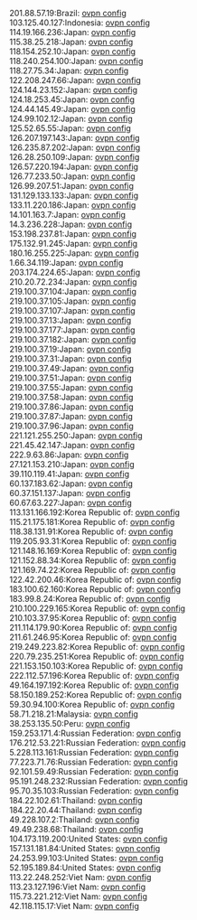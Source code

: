 201.88.57.19:Brazil: [ovpn config](vpn/201_88_57_19.ovpn)  
103.125.40.127:Indonesia: [ovpn config](vpn/103_125_40_127.ovpn)  
114.19.166.236:Japan: [ovpn config](vpn/114_19_166_236.ovpn)  
115.38.25.218:Japan: [ovpn config](vpn/115_38_25_218.ovpn)  
118.154.252.10:Japan: [ovpn config](vpn/118_154_252_10.ovpn)  
118.240.254.100:Japan: [ovpn config](vpn/118_240_254_100.ovpn)  
118.27.75.34:Japan: [ovpn config](vpn/118_27_75_34.ovpn)  
122.208.247.66:Japan: [ovpn config](vpn/122_208_247_66.ovpn)  
124.144.23.152:Japan: [ovpn config](vpn/124_144_23_152.ovpn)  
124.18.253.45:Japan: [ovpn config](vpn/124_18_253_45.ovpn)  
124.44.145.49:Japan: [ovpn config](vpn/124_44_145_49.ovpn)  
124.99.102.12:Japan: [ovpn config](vpn/124_99_102_12.ovpn)  
125.52.65.55:Japan: [ovpn config](vpn/125_52_65_55.ovpn)  
126.207.197.143:Japan: [ovpn config](vpn/126_207_197_143.ovpn)  
126.235.87.202:Japan: [ovpn config](vpn/126_235_87_202.ovpn)  
126.28.250.109:Japan: [ovpn config](vpn/126_28_250_109.ovpn)  
126.57.220.194:Japan: [ovpn config](vpn/126_57_220_194.ovpn)  
126.77.233.50:Japan: [ovpn config](vpn/126_77_233_50.ovpn)  
126.99.207.51:Japan: [ovpn config](vpn/126_99_207_51.ovpn)  
131.129.133.133:Japan: [ovpn config](vpn/131_129_133_133.ovpn)  
133.11.220.186:Japan: [ovpn config](vpn/133_11_220_186.ovpn)  
14.101.163.7:Japan: [ovpn config](vpn/14_101_163_7.ovpn)  
14.3.236.228:Japan: [ovpn config](vpn/14_3_236_228.ovpn)  
153.198.237.81:Japan: [ovpn config](vpn/153_198_237_81.ovpn)  
175.132.91.245:Japan: [ovpn config](vpn/175_132_91_245.ovpn)  
180.16.255.225:Japan: [ovpn config](vpn/180_16_255_225.ovpn)  
1.66.34.119:Japan: [ovpn config](vpn/1_66_34_119.ovpn)  
203.174.224.65:Japan: [ovpn config](vpn/203_174_224_65.ovpn)  
210.20.72.234:Japan: [ovpn config](vpn/210_20_72_234.ovpn)  
219.100.37.104:Japan: [ovpn config](vpn/219_100_37_104.ovpn)  
219.100.37.105:Japan: [ovpn config](vpn/219_100_37_105.ovpn)  
219.100.37.107:Japan: [ovpn config](vpn/219_100_37_107.ovpn)  
219.100.37.13:Japan: [ovpn config](vpn/219_100_37_13.ovpn)  
219.100.37.177:Japan: [ovpn config](vpn/219_100_37_177.ovpn)  
219.100.37.182:Japan: [ovpn config](vpn/219_100_37_182.ovpn)  
219.100.37.19:Japan: [ovpn config](vpn/219_100_37_19.ovpn)  
219.100.37.31:Japan: [ovpn config](vpn/219_100_37_31.ovpn)  
219.100.37.49:Japan: [ovpn config](vpn/219_100_37_49.ovpn)  
219.100.37.51:Japan: [ovpn config](vpn/219_100_37_51.ovpn)  
219.100.37.55:Japan: [ovpn config](vpn/219_100_37_55.ovpn)  
219.100.37.58:Japan: [ovpn config](vpn/219_100_37_58.ovpn)  
219.100.37.86:Japan: [ovpn config](vpn/219_100_37_86.ovpn)  
219.100.37.87:Japan: [ovpn config](vpn/219_100_37_87.ovpn)  
219.100.37.96:Japan: [ovpn config](vpn/219_100_37_96.ovpn)  
221.121.255.250:Japan: [ovpn config](vpn/221_121_255_250.ovpn)  
221.45.42.147:Japan: [ovpn config](vpn/221_45_42_147.ovpn)  
222.9.63.86:Japan: [ovpn config](vpn/222_9_63_86.ovpn)  
27.121.153.210:Japan: [ovpn config](vpn/27_121_153_210.ovpn)  
39.110.119.41:Japan: [ovpn config](vpn/39_110_119_41.ovpn)  
60.137.183.62:Japan: [ovpn config](vpn/60_137_183_62.ovpn)  
60.37.151.137:Japan: [ovpn config](vpn/60_37_151_137.ovpn)  
60.67.63.227:Japan: [ovpn config](vpn/60_67_63_227.ovpn)  
113.131.166.192:Korea Republic of: [ovpn config](vpn/113_131_166_192.ovpn)  
115.21.175.181:Korea Republic of: [ovpn config](vpn/115_21_175_181.ovpn)  
118.38.131.91:Korea Republic of: [ovpn config](vpn/118_38_131_91.ovpn)  
119.205.93.31:Korea Republic of: [ovpn config](vpn/119_205_93_31.ovpn)  
121.148.16.169:Korea Republic of: [ovpn config](vpn/121_148_16_169.ovpn)  
121.152.88.34:Korea Republic of: [ovpn config](vpn/121_152_88_34.ovpn)  
121.169.74.22:Korea Republic of: [ovpn config](vpn/121_169_74_22.ovpn)  
122.42.200.46:Korea Republic of: [ovpn config](vpn/122_42_200_46.ovpn)  
183.100.62.160:Korea Republic of: [ovpn config](vpn/183_100_62_160.ovpn)  
183.99.8.24:Korea Republic of: [ovpn config](vpn/183_99_8_24.ovpn)  
210.100.229.165:Korea Republic of: [ovpn config](vpn/210_100_229_165.ovpn)  
210.103.37.95:Korea Republic of: [ovpn config](vpn/210_103_37_95.ovpn)  
211.114.179.90:Korea Republic of: [ovpn config](vpn/211_114_179_90.ovpn)  
211.61.246.95:Korea Republic of: [ovpn config](vpn/211_61_246_95.ovpn)  
219.249.223.82:Korea Republic of: [ovpn config](vpn/219_249_223_82.ovpn)  
220.79.235.251:Korea Republic of: [ovpn config](vpn/220_79_235_251.ovpn)  
221.153.150.103:Korea Republic of: [ovpn config](vpn/221_153_150_103.ovpn)  
222.112.57.196:Korea Republic of: [ovpn config](vpn/222_112_57_196.ovpn)  
49.164.197.192:Korea Republic of: [ovpn config](vpn/49_164_197_192.ovpn)  
58.150.189.252:Korea Republic of: [ovpn config](vpn/58_150_189_252.ovpn)  
59.30.94.100:Korea Republic of: [ovpn config](vpn/59_30_94_100.ovpn)  
58.71.218.21:Malaysia: [ovpn config](vpn/58_71_218_21.ovpn)  
38.253.135.50:Peru: [ovpn config](vpn/38_253_135_50.ovpn)  
159.253.171.4:Russian Federation: [ovpn config](vpn/159_253_171_4.ovpn)  
176.212.53.221:Russian Federation: [ovpn config](vpn/176_212_53_221.ovpn)  
5.228.113.161:Russian Federation: [ovpn config](vpn/5_228_113_161.ovpn)  
77.223.71.76:Russian Federation: [ovpn config](vpn/77_223_71_76.ovpn)  
92.101.59.49:Russian Federation: [ovpn config](vpn/92_101_59_49.ovpn)  
95.191.248.232:Russian Federation: [ovpn config](vpn/95_191_248_232.ovpn)  
95.70.35.103:Russian Federation: [ovpn config](vpn/95_70_35_103.ovpn)  
184.22.102.61:Thailand: [ovpn config](vpn/184_22_102_61.ovpn)  
184.22.20.44:Thailand: [ovpn config](vpn/184_22_20_44.ovpn)  
49.228.107.2:Thailand: [ovpn config](vpn/49_228_107_2.ovpn)  
49.49.238.68:Thailand: [ovpn config](vpn/49_49_238_68.ovpn)  
104.173.119.200:United States: [ovpn config](vpn/104_173_119_200.ovpn)  
157.131.181.84:United States: [ovpn config](vpn/157_131_181_84.ovpn)  
24.253.99.103:United States: [ovpn config](vpn/24_253_99_103.ovpn)  
52.195.189.84:United States: [ovpn config](vpn/52_195_189_84.ovpn)  
113.22.248.252:Viet Nam: [ovpn config](vpn/113_22_248_252.ovpn)  
113.23.127.196:Viet Nam: [ovpn config](vpn/113_23_127_196.ovpn)  
115.73.221.212:Viet Nam: [ovpn config](vpn/115_73_221_212.ovpn)  
42.118.115.17:Viet Nam: [ovpn config](vpn/42_118_115_17.ovpn)  
